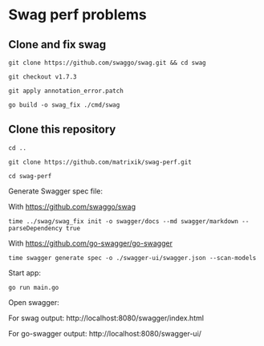 # Swag perf problems

## Clone and fix swag

`git clone https://github.com/swaggo/swag.git && cd swag`

`git checkout v1.7.3`

`git apply annotation_error.patch`

`go build -o swag_fix ./cmd/swag`

## Clone this repository

`cd ..`

`git clone https://github.com/matrixik/swag-perf.git`

`cd swag-perf`

Generate Swagger spec file:

With https://github.com/swaggo/swag

`time ../swag/swag_fix init -o swagger/docs --md swagger/markdown --parseDependency true`

With https://github.com/go-swagger/go-swagger

`time swagger generate spec -o ./swagger-ui/swagger.json --scan-models`

Start app:

`go run main.go`

Open swagger:

For swag output: http://localhost:8080/swagger/index.html

For go-swagger output: http://localhost:8080/swagger-ui/
